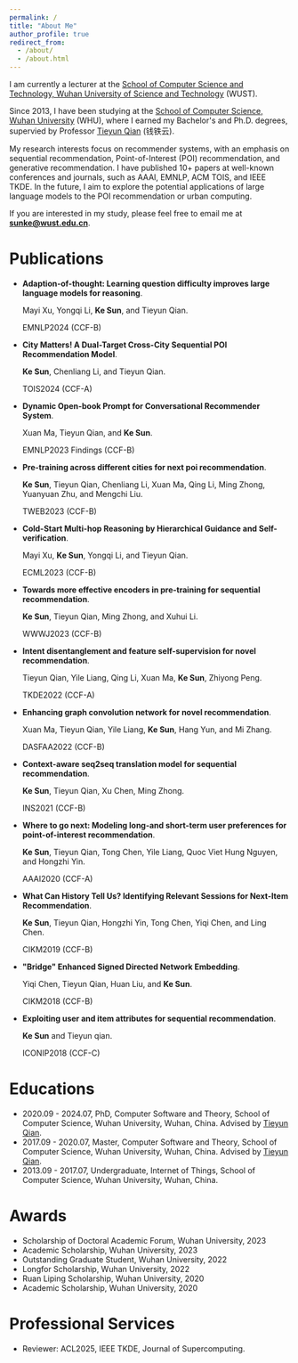 ```yaml
---
permalink: /
title: "About Me"
author_profile: true
redirect_from: 
  - /about/
  - /about.html
---
```


I am currently a lecturer at the [School of Computer Science and Technology, Wuhan University of Science and Technology](https://jsjkx.wust.edu.cn/) (WUST).

Since 2013, I have been studying at the [School of Computer Science, Wuhan University](https://cs.whu.edu.cn/index.htm) (WHU), where I earned my Bachelor's and Ph.D. degrees, supervied by Professor [Tieyun Qian](https://nlpgm.github.io/people.html) (钱铁云). 

My research interests focus on recommender systems, with an emphasis on sequential recommendation, Point-of-Interest (POI) recommendation, and generative recommendation. I have published 10+ papers at well-known conferences and journals, such as AAAI, EMNLP, ACM TOIS, and IEEE TKDE. In the future, I aim to explore the potential applications of large language models to the POI recommendation or urban computing. 

 If you are interested in my study, please feel free to email me at **sunke@wust.edu.cn**.

Publications
======
* **Adaption-of-thought: Learning question difficulty improves large language models for reasoning**.

  Mayi Xu, Yongqi Li, **Ke Sun**, and Tieyun Qian.

  EMNLP2024 (CCF-B)

* **City Matters! A Dual-Target Cross-City Sequential POI Recommendation Model**.

  **Ke Sun**, Chenliang Li, and Tieyun Qian.

  TOIS2024 (CCF-A)

* **Dynamic Open-book Prompt for Conversational Recommender System**.

  Xuan Ma, Tieyun Qian, and **Ke Sun**.

  EMNLP2023 Findings (CCF-B)

* **Pre-training across different cities for next poi recommendation**.

  **Ke Sun**, Tieyun Qian, Chenliang Li, Xuan Ma, Qing Li, Ming Zhong, Yuanyuan Zhu, and Mengchi Liu.

  TWEB2023 (CCF-B)

* **Cold-Start Multi-hop Reasoning by Hierarchical Guidance and Self-verification**.

  Mayi Xu, **Ke Sun**, Yongqi Li, and Tieyun Qian.

  ECML2023 (CCF-B)

* **Towards more effective encoders in pre-training for sequential recommendation**.

  **Ke Sun**, Tieyun Qian, Ming Zhong, and Xuhui Li.

  WWWJ2023 (CCF-B)

* **Intent disentanglement and feature self-supervision for novel recommendation**.

  Tieyun Qian, Yile Liang, Qing Li, Xuan Ma, **Ke Sun**, Zhiyong Peng.

  TKDE2022 (CCF-A)

* **Enhancing graph convolution network for novel recommendation**.

  Xuan Ma, Tieyun Qian, Yile Liang, **Ke Sun**, Hang Yun, and Mi Zhang.

  DASFAA2022 (CCF-B)

* **Context-aware seq2seq translation model for sequential recommendation**.

  **Ke Sun**, Tieyun Qian, Xu Chen, Ming Zhong.

  INS2021 (CCF-B)

* **Where to go next: Modeling long-and short-term user preferences for point-of-interest recommendation**.

  **Ke Sun**, Tieyun Qian, Tong Chen, Yile Liang, Quoc Viet Hung Nguyen, and Hongzhi Yin.

  AAAI2020 (CCF-A)

* **What Can History Tell Us? Identifying Relevant Sessions for Next-Item Recommendation**.

  **Ke Sun**, Tieyun Qian, Hongzhi Yin, Tong Chen, Yiqi Chen, and Ling Chen.

  CIKM2019 (CCF-B)

* **"Bridge" Enhanced Signed Directed Network Embedding**.

  Yiqi Chen, Tieyun Qian, Huan Liu, and **Ke Sun**.

  CIKM2018 (CCF-B)

* **Exploiting user and item attributes for sequential recommendation**.

  **Ke Sun** and Tieyun qian.

  ICONIP2018 (CCF-C)

Educations
======
* 2020.09 - 2024.07, PhD, Computer Software and Theory, School of Computer Science, Wuhan University, Wuhan, China. Advised by [Tieyun Qian](https://nlpgm.github.io/people.html).
* 2017.09 - 2020.07, Master, Computer Software and Theory, School of Computer Science, Wuhan University, Wuhan, China. Advised by [Tieyun Qian](https://nlpgm.github.io/people.html).
* 2013.09 - 2017.07, Undergraduate, Internet of Things, School of Computer Science, Wuhan University, Wuhan, China.

Awards
======
* Scholarship of Doctoral Academic Forum, Wuhan University, 2023
* Academic Scholarship, Wuhan University, 2023
* Outstanding Graduate Student, Wuhan University, 2022
* Longfor Scholarship, Wuhan University, 2022
* Ruan Liping Scholarship, Wuhan University, 2020
* Academic Scholarship, Wuhan University, 2020

Professional Services
======
* Reviewer: ACL2025, IEEE TKDE, Journal of Supercomputing.
